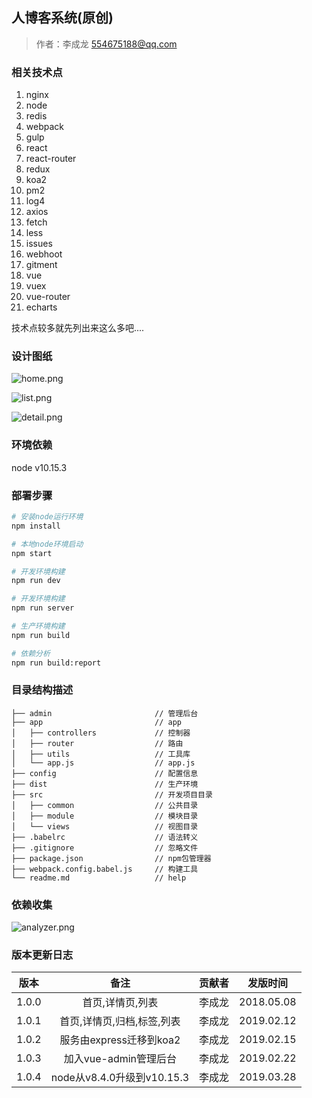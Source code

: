 ##  人博客系统(原创)

> 作者：李成龙 <554675188@qq.com>

### 相关技术点
1. nginx
2. node
3. redis
4. webpack
5. gulp
6. react
7. react-router
8. redux
9. koa2
10. pm2
11. log4
12. axios
13. fetch
14. less
15. issues
16. webhoot
17. gitment
18. vue
19. vuex
20. vue-router
21. echarts

技术点较多就先列出来这么多吧....

### 设计图纸
![home.png](https://lcl101.cn/common/images/home.png)

![list.png](https://lcl101.cn/common/images/list.png)

![detail.png](https://lcl101.cn/common/images/detail.png)


### 环境依赖

node v10.15.3


### 部署步骤

```bash
# 安装node运行环境
npm install

# 本地node环境启动
npm start

# 开发环境构建
npm run dev

# 开发环境构建
npm run server

# 生产环境构建
npm run build

# 依赖分析
npm run build:report
```

### 目录结构描述

```
├── admin                       // 管理后台
├── app                         // app
│   ├── controllers             // 控制器
│   ├── router                  // 路由
│   ├── utils                   // 工具库
│   └── app.js                  // app.js
├── config                      // 配置信息
├── dist                        // 生产环境
├── src                         // 开发项目目录
│   ├── common                  // 公共目录
│   ├── module                  // 模块目录
│   └── views                   // 视图目录
├── .babelrc                    // 语法转义
├── .gitignore                  // 忽略文件
├── package.json                // npm包管理器
├── webpack.config.babel.js     // 构建工具
└── readme.md                   // help
```

### 依赖收集
![analyzer.png](https://lcl101.cn/common/images/analyer.png)

### 版本更新日志

| 版本 | 备注 | 贡献者 | 发版时间 |
| :--: | :--: | :--: | :--: |
| 1.0.0 | 首页,详情页,列表 | 李成龙 | 2018.05.08 |
| 1.0.1 | 首页,详情页,归档,标签,列表 | 李成龙 | 2019.02.12 |
| 1.0.2 | 服务由express迁移到koa2 | 李成龙 | 2019.02.15 |
| 1.0.3 | 加入vue-admin管理后台 | 李成龙 | 2019.02.22 |
| 1.0.4 | node从v8.4.0升级到v10.15.3 | 李成龙 | 2019.03.28 |
